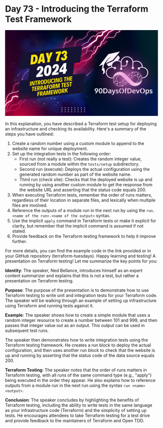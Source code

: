 # Day 73 - Introducing the Terraform Test Framework
[![Watch the video](thumbnails/day73.png)](https://www.youtube.com/watch?v=ksYiVW6fEeA)

 In this explanation, you have described a Terraform test setup for deploying an infrastructure and checking its availability. Here's a summary of the steps you have outlined:

1. Create a random number using a custom module to append to the website name for unique deployment.
2. Set up the integration tests in the following order:
   - First run (not really a test): Creates the random integer value, sourced from a module within the `tests/setup` subdirectory.
   - Second run (execute): Deploys the actual configuration using the generated random number as part of the website name.
   - Third run (check site): Checks that the deployed website is up and running by using another custom module to get the response from the website URL and asserting that the status code equals 200.
3. When executing Terraform tests, remember the order of runs matters, regardless of their location in separate files, and lexically when multiple files are involved.
4. Reference the outputs of a module run in the next run by using the `run.<name of the run>.<name of the output>` syntax.
5. Use the implicit `apply` command in Terraform tests or make it explicit for clarity, but remember that the implicit command is assumed if not stated.
6. Provide feedback on the Terraform testing framework to help it improve further.

For more details, you can find the example code in the link provided or in your GitHub repository (terraform-tuesdays). Happy learning and testing!
A presentation on Terraform testing! Let me summarize the key points for you:

**Identity**: The speaker, Ned Bellance, introduces himself as an expert content summarizer and explains that this is not a test, but rather a presentation on Terraform testing.

**Purpose**: The purpose of the presentation is to demonstrate how to use Terraform testing to write unit and integration tests for your Terraform code. The speaker will be walking through an example of setting up infrastructure using Terraform and running tests against it.

**Example**: The speaker shows how to create a simple module that uses a random integer resource to create a number between 101 and 999, and then passes that integer value out as an output. This output can be used in subsequent test runs.

The speaker then demonstrates how to write integration tests using the Terraform testing framework. He creates a run block to deploy the actual configuration, and then uses another run block to check that the website is up and running by asserting that the status code of the data source equals 200.

**Terraform Testing**: The speaker notes that the order of runs matters in Terraform testing, with all runs of the same command type (e.g., "apply") being executed in the order they appear. He also explains how to reference outputs from a module run in the next run using the syntax `run <name> <output>`.

**Conclusion**: The speaker concludes by highlighting the benefits of Terraform testing, including the ability to write tests in the same language as your infrastructure code (Terraform) and the simplicity of setting up tests. He encourages attendees to take Terraform testing for a test drive and provide feedback to the maintainers of Terraform and Open TDD.
